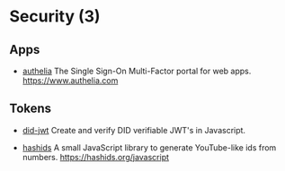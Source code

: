 # Security (3)

## Apps

- [authelia](https://github.com/authelia/authelia)
  The Single Sign-On Multi-Factor portal for web apps. <https://www.authelia.com>

## Tokens

- [did-jwt](https://github.com/decentralized-identity/did-jwt)
  Create and verify DID verifiable JWT's in Javascript.

- [hashids](https://github.com/niieani/hashids.js)
  A small JavaScript library to generate YouTube-like ids from numbers. <https://hashids.org/javascript>
